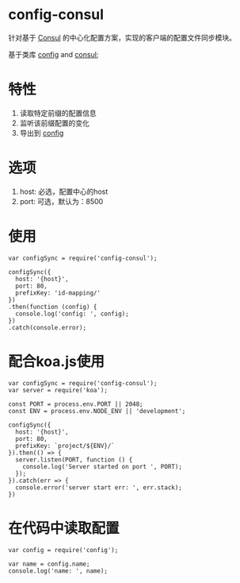 # config-consul

针对基于 [Consul](https://www.consul.io/) 的中心化配置方案，实现的客户端的配置文件同步模块。

基于类库 [config](https://www.npmjs.com/package/config) and [consul](https://www.npmjs.com/package/consul);

# 特性
 1. 读取特定前缀的配置信息
 2. 监听该前缀配置的变化
 3. 导出到 [config](https://www.npmjs.com/package/config) 
 
 
# 选项
 1. host: 必选，配置中心的host
 2. port: 可选，默认为：8500
 
# 使用

```
var configSync = require('config-consul');

configSync({
  host: '{host}',
  port: 80,
  prefixKey: 'id-mapping/'
})
.then(function (config) {
  console.log('config: ', config);
})
.catch(console.error);
```

# 配合koa.js使用

```
var configSync = require('config-consul');
var server = require('koa');

const PORT = process.env.PORT || 2048;
const ENV = process.env.NODE_ENV || 'development';

configSync({
  host: '{host}',
  port: 80,
  prefixKey: `project/${ENV}/`
}).then(() => {
  server.listen(PORT, function () {
    console.log('Server started on port ', PORT);
  });
}).catch(err => {
  console.error('server start err: ', err.stack);
})

```

# 在代码中读取配置
```
var config = require('config');

var name = config.name;
console.log('name: ', name);
```
